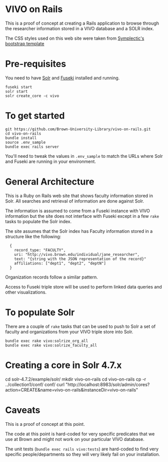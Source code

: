 # VIVO on Rails

This is a proof of concept at creating a Rails application to browse through the researcher information stored in a VIVO database and a SOLR index.

The CSS styles used on this web site were taken from
[Symplectic's bootstrap template](https://www.digital-science.com/blog/news/introducing-bootstrapped-vivo-symplectic-reimagines-vivo-research-profile-design/)


# Pre-requisites
You need to have [Solr](http://lucene.apache.org/solr/) and [Fuseki](https://jena.apache.org/index.html) installed and running.

```
fuseki start
solr start
solr create_core -c vivo
```


# To get started
```
git https://github.com/Brown-University-Library/vivo-on-rails.git
cd vivo-on-rails
bundle install
source .env_sample
bundle exec rails server
```

You'll need to tweak the values in `.env_sample` to match the URLs where
Solr and Fuseki are running in your environment.


# General Architecture
This is a Ruby on Rails web site that shows faculty information stored in Solr. All searches and retrieval of information are done against Solr.

The information is assumed to come from a Fuseki
instance with VIVO information but the site does not interface
with Fuseki except in a few `rake` tasks to populate the Solr index.

The site assumes that the Solr index has Faculty information stored in a structure like the following:

````
  {
    record_type: "FACULTY",
    uri: "http://vivo.brown.edu/individual/jane_researcher",
    text: "{string with the JSON representation of the record}"
    affiliations: ["dept1", "dept2", "deptN"]
  }
````
Organization records follow a similar pattern.


Access to Fuseki triple store will be used to perform linked
data queries and other visualizations.


# To populate Solr
There are a couple of `rake` tasks that can be used to push to Solr a set of faculty and organizations from your VIVO triple store into Solr.

```
bundle exec rake vivo:solrize_org_all
bundle exec rake vivo:solrize_faculty_all
```

# Creating a core in Solr 4.7.x
cd solr-4.7.2/example/solr/
mkdir vivo-on-rails
cd vivo-on-rails
cp -r ../collection1/conf/ conf/
curl "http://localhost:8983/solr/admin/cores?action=CREATE&name=vivo-on-rails&instanceDir=vivo-on-rails"


# Caveats
This is a proof of concept at this point.

The code at this point is hard-coded for very specific predicates
that we use at Brown and might not work on your particular VIVO database.

The unit tests (`bundle exec rails vivo:tests`) are hard-coded to find very specific people/departments so they will very likely fail on your installation.
